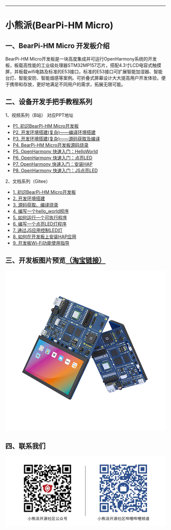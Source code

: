 
---
# 小熊派(BearPi-HM Micro)

## 一、BearPi-HM Micro 开发板介绍

BearPi-HM Micro开发板是一块高度集成并可运行OpenHarmony系统的开发板，板载高性能的工业级处理器STM32MP157芯片，搭配4.3寸LCD电容式触摸屏，并板载wifi电路及标准的E53接口，标准的E53接口可扩展智能加湿器、智能台灯、智能安防、智能烟感等案例。可折叠式屏幕设计大大提高用户开发体验，便于携带和存放，更好地满足不同用户的需求，拓展无限可能。



## 二、设备开发手把手教程系列

1、视频系列（B站） 对应PPT地址
* [P1. 初识BearPi-HM Micro开发板](https://www.bilibili.com/video/BV12Y411H7ry?p=1)
* [P2. 开发环境搭建(复杂)——编译环境搭建](https://www.bilibili.com/video/BV12Y411H7ry?p=3)
* [P3. 开发环境搭建(复杂)——源码获取及编译](https://www.bilibili.com/video/BV12Y411H7ry?p=4)
* [P4. BearPi-HM Micro开发板源码烧录](https://www.bilibili.com/video/BV12Y411H7ry?p=5)
* [P5. OpenHarmony 快速入门：HelloWorld](https://www.bilibili.com/video/BV12Y411H7ry?p=6)
* [P6. OpenHarmony 快速入门：点亮LED](https://www.bilibili.com/video/BV12Y411H7ry?p=7)
* [P7. OpenHarmony 快速入门：安装HAP](https://www.bilibili.com/video/BV12Y411H7ry?p=8)
* [P8. OpenHarmony 快速入门：JS点亮LED](https://www.bilibili.com/video/BV12Y411H7ry?p=9)

2、文档系列（Gitee）
- [1. 初识BearPi-HM Micro开发板](device-dev/BearPi-HM_Micro开发板介绍.md)
- [2. 开发环境搭建](device-dev/BearPi-HM_Micro开发环境搭建.md)
- [3. 源码获取、编译烧录](device-dev/BearPi-HM_Micro开发板编译调试.md)
- [4. 编写一个hello_world程序](device-dev/编写一个hello_world程序.md)
- [5. 如何运行一个可执行程序](device-dev/如何运行一个可执行程序.md)
- [6. 编写一个点亮LED灯程序](device-dev/编写一个点亮LED灯程序.md)
- [7. 通过JS应用控制LED灯](device-dev/通过JS应用控制LED灯.md)
- [8. 如何在开发板上安装HAP应用](device-dev/如何在开发板上安装HAP应用.md)
- [9. 开发板Wi-Fi功能使用指导](device-dev/开发板Wi-Fi功能使用指导.md)

## 三、开发板图片预览[（淘宝链接）](https://item.taobao.com/item.htm?id=662078665554)

[![](figures/BearPi-HM_Micro_Info.png)](https://item.taobao.com/item.htm?id=633296694816)


## 四、联系我们



![](figures/bearpi_club_wechat.jpg)

